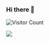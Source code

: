 ### Hi there 👋

<!--
**itangqiao/itangqiao** is a ✨ _special_ ✨ repository because its `README.md` (this file) appears on your GitHub profile.

Here are some ideas to get you started:

- 🔭 I’m currently working on ...
- 🌱 I’m currently learning ...
- 👯 I’m looking to collaborate on ...
- 🤔 I’m looking for help with ...
- 💬 Ask me about ...
- 📫 How to reach me: ...
- 😄 Pronouns: ...
- ⚡ Fun fact: ...
-->
![Visitor Count](https://profile-counter.glitch.me/{itangqiao}/count.svg)



<!-- ![Top Langs](https://github-readme-stats.vercel.app/api/top-langs/?username=itangqiao&layout=compact&theme=tokyonight) -->

![](https://github-readme-activity-graph.vercel.app/graph?username=itangqiao&theme=react-dark&bg_color=20232a&hide_border=true"width="100%")

